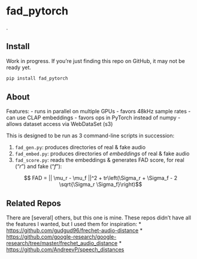 fad_pytorch
================

<!-- WARNING: THIS FILE WAS AUTOGENERATED! DO NOT EDIT! -->

.

## Install

Work in progress. If you’re just finding this repo on GitHub, it may not
be ready yet.

``` sh
pip install fad_pytorch
```

## About

Features: - runs in parallel on multiple GPUs - favors 48kHz sample
rates - can use CLAP embeddings - favors ops in PyTorch instead of
numpy - allows dataset access via WebDataSet (s3)

This is designed to be run as 3 command-line scripts in succession:

1.  `fad_gen.py`: produces directories of real & fake audio
2.  `fad_embed.py`: produces directories of *embeddings* of real & fake
    audio
3.  `fad_score.py`: reads the embeddings & generates FAD score, for real
    (“$r$”) and fake (“$f$”):

$$ FAD = || \mu_r - \mu_f ||^2 + tr\left(\Sigma_r + \Sigma_f - 2 \sqrt{\Sigma_r \Sigma_f}\right)$$

## Related Repos

There are \[several\] others, but this one is mine. These repos didn’t
have all the features I wanted, but I used them for inspiration: \*
https://github.com/gudgud96/frechet-audio-distance \*
https://github.com/google-research/google-research/tree/master/frechet_audio_distance
\* https://github.com/AndreevP/speech_distances
